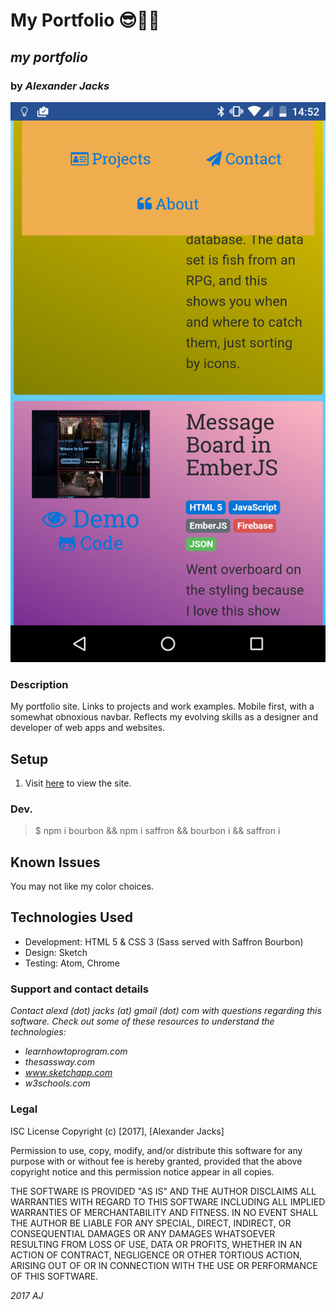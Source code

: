 # My Portfolio :sunglasses::high_brightness::id:
## _my portfolio_
### by _Alexander Jacks_

![screenshot](/img/screenshot.png)
### Description
My portfolio site. Links to projects and work examples. Mobile first, with a somewhat obnoxious navbar.
Reflects my evolving skills as a designer and developer of web apps and websites.

## Setup
1. Visit [here](https://alexanderjacks.com/) to view the site.

### Dev.
> $ npm i bourbon && npm i saffron && bourbon i && saffron i

## Known Issues
You may not like my color choices.

## Technologies Used
- Development: HTML 5 & CSS 3 (Sass served with Saffron Bourbon)
- Design: Sketch
- Testing: Atom, Chrome

### Support and contact details
_Contact alexd (dot) jacks (at) gmail (dot) com with questions regarding this software.
Check out some of these resources to understand the technologies:_
- _learnhowtoprogram.com_
- _thesassway.com_
- _www.sketchapp.com_
- _w3schools.com_

### Legal
ISC License
Copyright (c) [2017], [Alexander Jacks]

Permission to use, copy, modify, and/or distribute this software for any purpose with or without fee is hereby granted, provided that the above copyright notice and this permission notice appear in all copies.

THE SOFTWARE IS PROVIDED "AS IS" AND THE AUTHOR DISCLAIMS ALL WARRANTIES WITH REGARD TO THIS SOFTWARE INCLUDING ALL IMPLIED WARRANTIES OF MERCHANTABILITY AND FITNESS. IN NO EVENT SHALL THE AUTHOR BE LIABLE FOR ANY SPECIAL, DIRECT, INDIRECT, OR CONSEQUENTIAL DAMAGES OR ANY DAMAGES WHATSOEVER RESULTING FROM LOSS OF USE, DATA OR PROFITS, WHETHER IN AN ACTION OF CONTRACT, NEGLIGENCE OR OTHER TORTIOUS ACTION, ARISING OUT OF OR IN CONNECTION WITH THE USE OR PERFORMANCE OF THIS SOFTWARE.

*2017 AJ*
